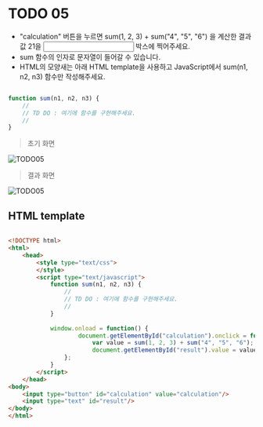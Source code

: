 ﻿TODO 05
========

* "calculation" 버튼을 누르면 sum(1, 2, 3) + sum("4", "5", "6") 을 계산한 결과 값 21을 <input> 박스에 찍어주세요.
* sum 함수의 인자로 문자열이 들어갈 수 있습니다.
* HTML의 모양새는 아래 HTML template을 사용하고 JavaScript에서 sum(n1, n2, n3) 함수만 작성해주세요.

```javascript

function sum(n1, n2, n3) {
	//
	// TD DO : 여기에 함수를 구현해주세요.
	//				
}

```
			
> 초기 화면

![TODO05](https://github.com/ByungChangYoo/clipsoft/blob/master/javascript/04/todo/images/todo_05.png)


> 결과 화면

![TODO05](https://github.com/ByungChangYoo/clipsoft/blob/master/javascript/04/todo/images/todo_05_result.png)

## HTML template

```html

<!DOCTYPE html> 
<html>
	<head>
		<style type="text/css">
		</style>
		<script type="text/javascript">
			function sum(n1, n2, n3) {
				//
				// TD DO : 여기에 함수를 구현해주세요.
				//	
			}
			
			window.onload = function() {
					document.getElementById("calculation").onclick = function() {
						var value = sum(1, 2, 3) + sum("4", "5", "6");
						document.getElementById("result").value = value;
				};
			}			
		</script>
	</head>
<body>               
	<input type="button" id="calculation" value="calculation"/> 
	<input type="text" id="result"/>      	
</body>
</html>

```

